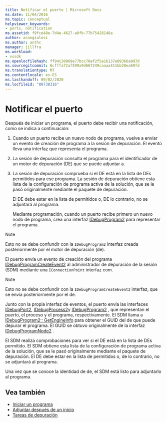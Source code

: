 ```yaml
---
title: Notificar el puerto | Microsoft Docs
ms.date: 11/04/2016
ms.topic: conceptual
helpviewer_keywords:
- ports, notification
ms.assetid: f9fce48e-7d4e-4627-a0fb-77b75428146a
author: acangialosi
ms.author: anthc
manager: jillfra
ms.workload:
- vssdk
ms.openlocfilehash: ff94c20969e77bcc70af2f5a16137e09366a0d7d
ms.sourcegitcommit: 6cfffa72af599a9d667249caaaa411bb28ea69fd
ms.translationtype: MT
ms.contentlocale: es-ES
ms.lasthandoff: 09/02/2020
ms.locfileid: "80738316"
---
```

# <a name="notify-the-port"></a>Notificar el puerto
Después de iniciar un programa, el puerto debe recibir una notificación, como se indica a continuación:

1. Cuando un puerto recibe un nuevo nodo de programa, vuelve a enviar un evento de creación de programa a la sesión de depuración. El evento lleva una interfaz que representa el programa.

2. La sesión de depuración consulta el programa para el identificador de un motor de depuración (DE) que se puede adjuntar a.

3. La sesión de depuración comprueba si el DE está en la lista de DEs permitidos para ese programa. La sesión de depuración obtiene esta lista de la configuración de programa activa de la solución, que se le pasó originalmente mediante el paquete de depuración.

    El DE debe estar en la lista de permitidos o, DE lo contrario, no se adjuntará al programa.

   Mediante programación, cuando un puerto recibe primero un nuevo nodo de programa, crea una interfaz [IDebugProgram2](../../extensibility/debugger/reference/idebugprogram2.md) para representar el programa.

> [!NOTE]
> Esto no se debe confundir con la `IDebugProgram2` interfaz creada posteriormente por el motor de depuración (de).

 El puerto envía un evento de creación del programa [IDebugProgramCreateEvent2](../../extensibility/debugger/reference/idebugprogramcreateevent2.md) al administrador de depuración de la sesión (SDM) mediante una `IConnectionPoint` interfaz com.

> [!NOTE]
> Esto no se debe confundir con la `IDebugProgramCreateEvent2` interfaz, que se envía posteriormente por el de.

 Junto con la propia interfaz de eventos, el puerto envía las interfaces [IDebugPort2](../../extensibility/debugger/reference/idebugport2.md), [IDebugProcess2](../../extensibility/debugger/reference/idebugprocess2.md)y [IDebugProgram2](../../extensibility/debugger/reference/idebugprogram2.md) , que representan el puerto, el proceso y el programa, respectivamente. El SDM llama a [IDebugProgram2:: GetEngineInfo](../../extensibility/debugger/reference/idebugprogram2-getengineinfo.md) para obtener el GUID del de que puede depurar el programa. El GUID se obtuvo originalmente de la interfaz [IDebugProgramNode2](../../extensibility/debugger/reference/idebugprogramnode2.md) .

 El SDM realiza comprobaciones para ver si el DE está en la lista de DEs permitido. El SDM obtiene esta lista de la configuración de programa activa de la solución, que se le pasó originalmente mediante el paquete de depuración. El DE debe estar en la lista de permitidos o, de lo contrario, no se adjuntará al programa.

 Una vez que se conoce la identidad de de, el SDM está listo para adjuntarlo al programa.

## <a name="see-also"></a>Vea también
- [Iniciar un programa](../../extensibility/debugger/launching-a-program.md)
- [Adjuntar después de un inicio](../../extensibility/debugger/attaching-after-a-launch.md)
- [Tareas de depuración](../../extensibility/debugger/debugging-tasks.md)
